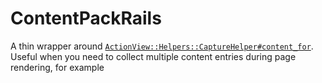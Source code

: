 # ContentPackRails
A thin wrapper around [`ActionView::Helpers::CaptureHelper#content_for`](https://api.rubyonrails.org/classes/ActionView/Helpers/CaptureHelper.html#method-i-content_for).
Useful when you need to collect multiple content entries during page rendering, for example <script type="text/template"> templates, without woring about possible duplications and name clashes.

## Installation
Add this line to your application's Gemfile:

```ruby
gem 'content_pack_rails'
```

And then execute:
```bashn
$ bundle install
```

## Usage

Include `ContentPackRails` into your `ApplicationHelper`:
```ruby
module ApplicationHelper
    include ContentPackRails
end
```

By default, this will add three view helpers `content_pack`, `provide_content_pack` and `content_pack_get`.
To avoid collisions with a helper of the same name you might already have in your app, provide a different name:

```ruby
module ApplicationHelper
    # This will add custom_named_pack and provide_custom_named_pack helpers respectively.
    include ContentPackRails.init(pack_name: 'custom_named_pack')
end
```

Helper `content_pack` declares the same parameters as a standard rails `content_for` and can be used similarly to capture content like this:

```erb
<% content_pack 'content-id' do |id| %>
   <!--
     Your content goes here.
     Additionally, the content name is passed as the first parameter.
     So you may use it further, for example, to set it as the id attribute for an element.
       <div id=<%= id %>></div>
   -->
<% end %>
```
or pass content as a second argument:
```erb
<% content_pack 'content-id', 'Your content' %>
```

Unlike `content_for`, by default, `content_pack` will not concatenate content with the same name.
Multiple calls to `content_pack` with the same content name will result in only the first content being added to the pack.
If you would like to add additional content on a given name, you should pass an `append: true` option like so:

```erb
<% content_pack 'content-id', 'first content' %>
<!-- following will be concatenated with the first one -->
<% content_pack 'content-id', 'second content', append: true %>
```

In case you want to override content on a given name, provide a `flush: true` option:
```erb
<% content_pack 'content-id', 'first content' %>
<!-- following will override the first one -->
<% content_pack 'content-id', 'second content', flush: true %>
```

Every content passed to the `content_pack` is aggregated into one "pack," which you can access through the correspondent `provide_content_pack` helper.
So later on, you can render the whole pack somewhere in your view, like this:
```erb
<%= provide_content_pack %>
```

To access a single content entry from the pack, use `content_pack_get`:
```erb
<%= content_pack_get('content-id') %>
```

Should you want to have multiple packs, for example, to group content, you can set up those by including this module as many times as needed with different names:
```ruby
module ApplicationHelper
    include ContentPackRails.init(pack_name: 'content_pack2')
    include ContentPackRails.init(pack_name: 'content_pack3')
    # etc.
end
```

### Common use-case example

You may have javascript components that render HTML using templates in the form of `<script type="text/template">`.
Those templates are usually included as a part of rendered HTML, and if you have enough of them, it is hard to track what has already been included.

Given that the same component may be a part of other components templates and so on, you may end up with multiple copies of the same template included in the final response.
`ContentPackRails` helpers tandem allow you to organize JS templates provisioning in a way somewhat similar to how it is done with javascript files.

For example, you can keep such templates as regular rails view partials in separate files somewhere under `app/views` directory:
```bash
# ...
app/views/comments/_collection_template.html.erb
app/views/comments/_item_template.html.erb
# ...
```
Both those templates can be exported using `content_pack` helper like this:
```erb
<!-- app/views/comments/_item_template.html.erb -->
<%= content_pack 'comments-item-template' do |id| %>
   <script type="text/template" id=<%= id %>>
      // item component template goes here
   </script>
<% end %>
```

```erb
<!-- app/views/comments/_collection_template.html.erb -->

<% render 'item_template' %>

<%= content_pack 'comments-collection-template' do |id| %>
   <script type="text/template" id=<%= id %>>
      // somewhere here you will likely loop through comments using <comments-item-component> with some properties
   </script>
<% end %>
```
Note that in `app/views/comments/_collection_template.html.erb` we called `render` for `item_template` because the collection template depends on it.
Calling `render` here may be thought of as `import` for the template, which in its turn tirgers `content_pack` (aka `export`) to include the template into a bundle.
Each template contains all the imports it depends on, so you can just grab any template and be sure its dependencies also end up in a final pack, like in the following example.

```erb
<!-- app/views/comments/index.html.erb -->

<% render 'collection_template' %> <!-- this will include collection and item templates -->

<!-- rest of the index.html -->
```

Resulting bundle of templates we can include in our `app/views/layouts/application.html.rb` like so:
```erb
<html>
  <head></head>
  <body>
    <%= yield %>
  </body>
  <%= provide_content_pack %>
</html>
```

## License
The gem is available as open source under the terms of the [MIT License](https://opensource.org/licenses/MIT).
